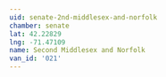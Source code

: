```yaml
---
uid: senate-2nd-middlesex-and-norfolk
chamber: senate
lat: 42.22829
lng: -71.47109
name: Second Middlesex and Norfolk
van_id: '021'
---
```

